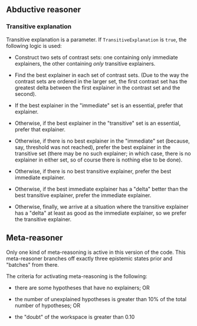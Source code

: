 
## Abductive reasoner

### Transitive explanation

Transitive explanation is a parameter. If `TransitiveExplanation` is
`true`, the following logic is used:

  - Construct two sets of contrast sets: one containing only immediate
    explainers, the other containing *only* transitive explainers.

  - Find the best explainer in each set of contrast sets. (Due to the
    way the contrast sets are ordered in the larger set, the first
    contrast set has the greatest delta between the first explainer in
    the contrast set and the second).

  - If the best explainer in the "immediate" set is an essential,
    prefer that explainer.

  - Otherwise, if the best explainer in the "transitive" set is an
    essential, prefer that explainer.

  - Otherwise, if there is no best explainer in the "immediate" set
    (because, say, threshold was not reached), prefer the best
    explainer in the transitive set (there may be no such explainer;
    in which case, there is no explainer in either set, so of course
    there is nothing else to be done).

  - Otherwise, if there is no best transitive explainer, prefer the
    best immediate explainer.

  - Otherwise, if the best immediate explainer has a "delta" better
    than the best transitive explainer, prefer the immediate
    explainer.

  - Otherwise, finally, we arrive at a situation where the transitive
    explainer has a "delta" at least as good as the immediate
    explainer, so we prefer the transitive explainer.

## Meta-reasoner

Only one kind of meta-reasoning is active in this version of the
code. This meta-reasoner branches off exactly three epistemic states
prior and "batches" from there.

The criteria for activating meta-reasoning is the following:

  - there are some hypotheses that have no explainers; OR

  - the number of unexplained hypotheses is greater than 10% of the
    total number of hypotheses; OR

  - the "doubt" of the workspace is greater than 0.10